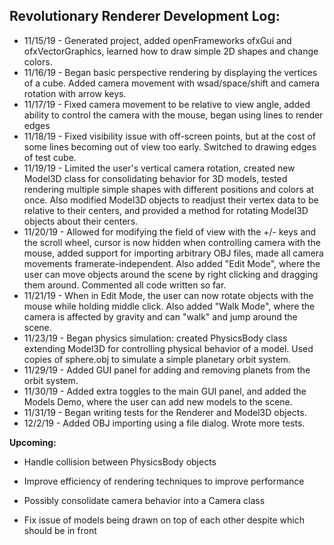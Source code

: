 <h2>Revolutionary Renderer Development Log:</h2>


* 11/15/19 - Generated project, added openFrameworks ofxGui and ofxVectorGraphics, learned how to draw simple 2D shapes and change colors.
* 11/16/19 - Began basic perspective rendering by displaying the vertices of a cube. Added camera movement with wsad/space/shift and camera rotation with arrow keys.
* 11/17/19 - Fixed camera movement to be relative to view angle, added ability to control the camera with the mouse, began using lines to render edges
* 11/18/19 - Fixed visibility issue with off-screen points, but at the cost of some lines becoming out of view too early. Switched to drawing edges of test cube.
* 11/19/19 - Limited the user's vertical camera rotation, created new Model3D class for consolidating behavior for 3D models, tested rendering multiple simple shapes with different positions and colors at once. Also modified Model3D objects to readjust their vertex data to be relative to their centers, and provided a method for rotating Model3D objects about their centers.
* 11/20/19 - Allowed for modifying the field of view with the +/- keys and the scroll wheel, cursor is now hidden when controlling camera with the mouse, added support for importing arbitrary OBJ files, made all camera movements framerate-independent. Also added "Edit Mode", where the user can move objects around the scene by right clicking and dragging them around. Commented all code written so far.
* 11/21/19 - When in Edit Mode, the user can now rotate objects with the mouse while holding middle click. Also added "Walk Mode", where the camera is affected by gravity and can "walk" and jump around the scene.
* 11/23/19 - Began physics simulation: created PhysicsBody class extending Model3D for controlling physical behavior of a model. Used copies of sphere.obj to simulate a simple planetary orbit system.
* 11/29/19 - Added GUI panel for adding and removing planets from the orbit system.
* 11/30/19 - Added extra toggles to the main GUI panel, and added the Models Demo, where the user can add new models to the scene.
* 11/31/19 - Began writing tests for the Renderer and Model3D objects.
* 12/2/19 - Added OBJ importing using a file dialog. Wrote more tests.

**Upcoming:**

* Handle collision between PhysicsBody objects

* Improve efficiency of rendering techniques to improve performance

* Possibly consolidate camera behavior into a Camera class

* Fix issue of models being drawn on top of each other despite which should be in front

  
